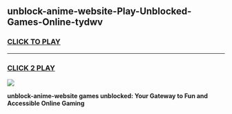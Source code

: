 
## unblock-anime-website-Play-Unblocked-Games-Online-tydwv
<h3>
<a href="https://premium76.site?title=unblock-anime-website&ref=25A">CLICK TO PLAY</a></h3>
<hr>

<h3>
<a href="https://premium76.site?title=unblock-anime-website&ref=25A">CLICK 2 PLAY</a>
  
</h3>

<a href="https://premium76.site?title=unblock-anime-website&ref=25A"><img src="https://clearcache.store/games.png"></a>


**unblock-anime-website games unblocked: Your Gateway to Fun and Accessible Online Gaming**
